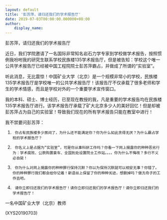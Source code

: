 ```yaml
---
layout: default
title: '彭苏萍，请归还我们的学术报告厅'
date: 2019-07-03T00:00:00.000000+08:00
author:
    display_name: 
---
```


彭苏萍，请归还我们的学术报告厅

近日，我们学院邀请了一名国际非常知名岩石力学专家到学校做学术报告，按照惯例我吩咐我的研究生联系学校民族楼135学术报告厅，但是被告知：学校这个唯一公共学术报告厅已经被中国工程院院士彭苏萍霸占，并做成了所谓的“实验室”。

听此消息，无比震惊！中国矿业大学（北京）是一个规模非常小的学校，民族楼135学术报告厅是学校唯一的公共学术报告厅！该报告厅不仅承载了很多老师和学生的学术情感，而且是学校对外的一个重要学术宣传窗口。

我的本科、硕士、博士经历，已至现在教授的我，凡是重要的学术报告均在民族楼135学术报告厅进行。该学术报告厅承载了矿大北京多少人的美好回忆！但是却被彭苏萍占为自己的实验室！导致我们现在的所有学术报告只能在教室中进行！

我不禁要问彭苏萍：

1.      你占有民族楼多少房间了，为什么还不能满足你？你为什么如此贪得无厌？为什么霸占学校的学术报告厅？

2.      你名义上是占据为“实验室”，可是你从事科研工作吗？你看一下网上揭露你的种种恶劣行为：学术腐败、公款购置豪车、全国到处设置院士工作站。。。。你为什么不悔改？多行不义必自毙！

3.      你为什么对网上揭露你的种种罪行保持沉默？你以为保持沉默就可以相安无事？你错了。你的种种罪行我们都会给你记着！新语丝上保留了你的种种劣迹，想删掉吗？做方舟子的工作去吧。

4.      请你立即归还我们的学术报告厅！请你立即归还我们的学术报告厅！请你立即归还我们的学术报告厅！

一名中国矿业大学（北京）教师

(XYS20190703)

